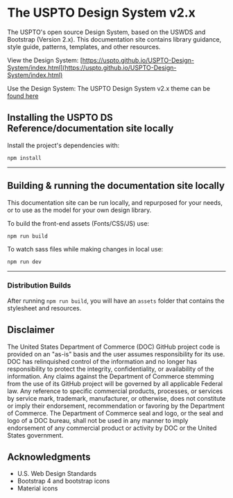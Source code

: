 # The USPTO Design System v2.x
The USPTO's open source Design System, based on the USWDS and Bootstrap (Version 2.x).  This documentation site contains library guidance, style guide, patterns, templates, and other resources.

View the Design System: [https://uspto.github.io/USPTO-Design-System/index.html](https://uspto.github.io/USPTO-Design-System/index.html)

Use the Design System: The USPTO Design System v2.x theme can be [found here](https://github.com/USPTO/USPTO-DS-Theme)


## Installing the USPTO DS Reference/documentation site locally
Install the project's dependencies with:
```
npm install

```
---

## Building & running the documentation site locally
This documentation site can be run locally, and repurposed for your needs, or to use as the model for your own design library.

To build the front-end assets (Fonts/CSS/JS) use:
```
npm run build
```

To watch sass files while making changes in local use:
```
npm run dev
```
---


### Distribution Builds
After running `npm run build`, you will have an `assets` folder that contains the stylesheet and resources.



## Disclaimer

The United States Department of Commerce (DOC) GitHub project code is provided on an "as-is" basis and the user assumes responsibility for its use. DOC has relinquished control of the information and no longer has responsibility to protect the integrity, confidentiality, or availability of the information. Any claims against the Department of Commerce stemming from the use of its GitHub project will be governed by all applicable Federal law. Any reference to specific commercial products, processes, or services by service mark, trademark, manufacturer, or otherwise, does not constitute or imply their endorsement, recommendation or favoring by the Department of Commerce. The Department of Commerce seal and logo, or the seal and logo of a DOC bureau, shall not be used in any manner to imply endorsement of any commercial product or activity by DOC or the United States government.

## Acknowledgments

* U.S. Web Design Standards
* Bootstrap 4 and bootstrap icons
* Material icons
